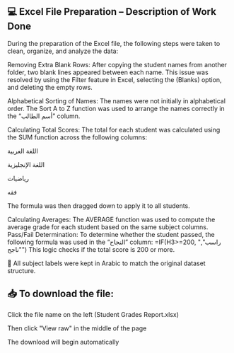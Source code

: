 ## 💻 Excel File Preparation – Description of Work Done

During the preparation of the Excel file, the following steps were taken to clean, organize, and analyze the data:

Removing Extra Blank Rows:
After copying the student names from another folder, two blank lines appeared between each name. This issue was resolved by using the Filter feature in Excel, selecting the (Blanks) option, and deleting the empty rows.

Alphabetical Sorting of Names:
The names were not initially in alphabetical order. The Sort A to Z function was used to arrange the names correctly in the “أسم الطالب” column.

Calculating Total Scores:
The total for each student was calculated using the SUM function across the following columns:

اللغة العربية

اللغة الإنجليزية

رياضيات

فقه

The formula was then dragged down to apply it to all students.

Calculating Averages:
The AVERAGE function was used to compute the average grade for each student based on the same subject columns.
Pass/Fail Determination:
To determine whether the student passed, the following formula was used in the “النجاح” column:
=IF(H3>=200, "راسب", "ناجح")
This logic checks if the total score is 200 or more.

🔹 All subject labels were kept in Arabic to match the original dataset structure.

## 📥 To download the file:

Click the file name on the left (Student Grades Report.xlsx)

Then click "View raw" in the middle of the page

The download will begin automatically
